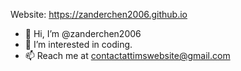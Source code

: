 Website: https://zanderchen2006.github.io

- 👋 Hi, I’m @zanderchen2006
- 👀 I’m interested in coding.
- 📫 Reach me at contactattimswebsite@gmail.com

